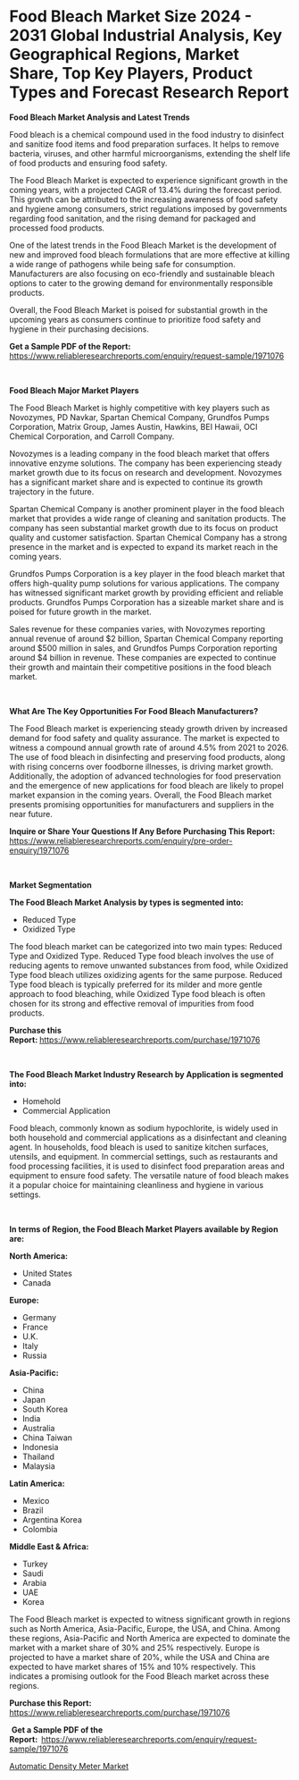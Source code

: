 <p><h1>Food Bleach Market Size 2024 - 2031 Global Industrial Analysis, Key Geographical Regions, Market Share, Top Key Players, Product Types and Forecast Research Report</h1></p><p><strong>Food Bleach Market Analysis and Latest Trends</strong></p>
<p><p>Food bleach is a chemical compound used in the food industry to disinfect and sanitize food items and food preparation surfaces. It helps to remove bacteria, viruses, and other harmful microorganisms, extending the shelf life of food products and ensuring food safety.</p><p>The Food Bleach Market is expected to experience significant growth in the coming years, with a projected CAGR of 13.4% during the forecast period. This growth can be attributed to the increasing awareness of food safety and hygiene among consumers, strict regulations imposed by governments regarding food sanitation, and the rising demand for packaged and processed food products.</p><p>One of the latest trends in the Food Bleach Market is the development of new and improved food bleach formulations that are more effective at killing a wide range of pathogens while being safe for consumption. Manufacturers are also focusing on eco-friendly and sustainable bleach options to cater to the growing demand for environmentally responsible products.</p><p>Overall, the Food Bleach Market is poised for substantial growth in the upcoming years as consumers continue to prioritize food safety and hygiene in their purchasing decisions.</p></p>
<p><strong>Get a Sample PDF of the Report:&nbsp;</strong> <a href="https://www.reliableresearchreports.com/enquiry/request-sample/1971076">https://www.reliableresearchreports.com/enquiry/request-sample/1971076</a></p>
<p>&nbsp;</p>
<p><strong>Food Bleach Major Market Players</strong></p>
<p><p>The Food Bleach Market is highly competitive with key players such as Novozymes, PD Navkar, Spartan Chemical Company, Grundfos Pumps Corporation, Matrix Group, James Austin, Hawkins, BEI Hawaii, OCI Chemical Corporation, and Carroll Company.</p><p>Novozymes is a leading company in the food bleach market that offers innovative enzyme solutions. The company has been experiencing steady market growth due to its focus on research and development. Novozymes has a significant market share and is expected to continue its growth trajectory in the future.</p><p>Spartan Chemical Company is another prominent player in the food bleach market that provides a wide range of cleaning and sanitation products. The company has seen substantial market growth due to its focus on product quality and customer satisfaction. Spartan Chemical Company has a strong presence in the market and is expected to expand its market reach in the coming years.</p><p>Grundfos Pumps Corporation is a key player in the food bleach market that offers high-quality pump solutions for various applications. The company has witnessed significant market growth by providing efficient and reliable products. Grundfos Pumps Corporation has a sizeable market share and is poised for future growth in the market.</p><p>Sales revenue for these companies varies, with Novozymes reporting annual revenue of around $2 billion, Spartan Chemical Company reporting around $500 million in sales, and Grundfos Pumps Corporation reporting around $4 billion in revenue. These companies are expected to continue their growth and maintain their competitive positions in the food bleach market.</p></p>
<p>&nbsp;</p>
<p><strong>What Are The Key Opportunities For Food Bleach Manufacturers?</strong></p>
<p><p>The Food Bleach market is experiencing steady growth driven by increased demand for food safety and quality assurance. The market is expected to witness a compound annual growth rate of around 4.5% from 2021 to 2026. The use of food bleach in disinfecting and preserving food products, along with rising concerns over foodborne illnesses, is driving market growth. Additionally, the adoption of advanced technologies for food preservation and the emergence of new applications for food bleach are likely to propel market expansion in the coming years. Overall, the Food Bleach market presents promising opportunities for manufacturers and suppliers in the near future.</p></p>
<p><strong>Inquire or Share Your Questions If Any Before Purchasing This Report:</strong> <a href="https://www.reliableresearchreports.com/enquiry/pre-order-enquiry/1971076">https://www.reliableresearchreports.com/enquiry/pre-order-enquiry/1971076</a></p>
<p>&nbsp;</p>
<p><strong>Market Segmentation</strong></p>
<p><strong>The Food Bleach Market Analysis by types is segmented into:</strong></p>
<p><ul><li>Reduced Type</li><li>Oxidized Type</li></ul></p>
<p><p>The food bleach market can be categorized into two main types: Reduced Type and Oxidized Type. Reduced Type food bleach involves the use of reducing agents to remove unwanted substances from food, while Oxidized Type food bleach utilizes oxidizing agents for the same purpose. Reduced Type food bleach is typically preferred for its milder and more gentle approach to food bleaching, while Oxidized Type food bleach is often chosen for its strong and effective removal of impurities from food products.</p></p>
<p><strong>Purchase this Report:&nbsp;</strong><a href="https://www.reliableresearchreports.com/purchase/1971076">https://www.reliableresearchreports.com/purchase/1971076</a></p>
<p>&nbsp;</p>
<p><strong>The Food Bleach Market Industry Research by Application is segmented into:</strong></p>
<p><ul><li>Homehold</li><li>Commercial Application</li></ul></p>
<p><p>Food bleach, commonly known as sodium hypochlorite, is widely used in both household and commercial applications as a disinfectant and cleaning agent. In households, food bleach is used to sanitize kitchen surfaces, utensils, and equipment. In commercial settings, such as restaurants and food processing facilities, it is used to disinfect food preparation areas and equipment to ensure food safety. The versatile nature of food bleach makes it a popular choice for maintaining cleanliness and hygiene in various settings.</p></p>
<p>&nbsp;</p>
<p><strong>In terms of Region, the Food Bleach Market Players available by Region are:</strong></p>
<p>
    <p> <strong> North America: </strong>
        <ul>
            <li>United States</li>
            <li>Canada</li>
        </ul>
        </p> 
    <p> <strong> Europe: </strong>
        <ul>
            <li>Germany</li>
            <li>France</li>
            <li>U.K.</li>
            <li>Italy</li>
            <li>Russia</li>
        </ul>
        </p> 
    <p> <strong> Asia-Pacific: </strong>
        <ul>
            <li>China</li>
            <li>Japan</li>
            <li>South Korea</li>
            <li>India</li>
            <li>Australia</li>
            <li>China Taiwan</li>
            <li>Indonesia</li>
            <li>Thailand</li>
            <li>Malaysia</li>
        </ul>
        </p> 
    <p> <strong> Latin America: </strong>
        <ul>
            <li>Mexico</li>
            <li>Brazil</li>
            <li>Argentina Korea</li>
            <li>Colombia</li>
        </ul>
        </p> 
    <p> <strong> Middle East & Africa: </strong>
        <ul>
            <li>Turkey</li>
            <li>Saudi</li>
            <li>Arabia</li>
            <li>UAE</li>
            <li>Korea</li>
        </ul>
    </p>
    </p>
<p><p>The Food Bleach market is expected to witness significant growth in regions such as North America, Asia-Pacific, Europe, the USA, and China. Among these regions, Asia-Pacific and North America are expected to dominate the market with a market share of 30% and 25% respectively. Europe is projected to have a market share of 20%, while the USA and China are expected to have market shares of 15% and 10% respectively. This indicates a promising outlook for the Food Bleach market across these regions.</p></p>
<p><strong>Purchase this Report: </strong><a href="https://www.reliableresearchreports.com/purchase/1971076">https://www.reliableresearchreports.com/purchase/1971076</a></p>
<p>&nbsp;<strong>Get a Sample PDF of the Report:&nbsp;&nbsp;</strong><a href="https://www.reliableresearchreports.com/enquiry/request-sample/1971076">https://www.reliableresearchreports.com/enquiry/request-sample/1971076</a></p>
<p><strong></strong></p>
<p><p><a href="https://carnation-joke-41f.notion.site/Insights-into-Automatic-Density-Meter-Market-Size-Analysing-Market-Share-Trends-and-Growth-from-2-ad0ac26a93374ae9bad95af35e215ca4">Automatic Density Meter Market</a></p></p>